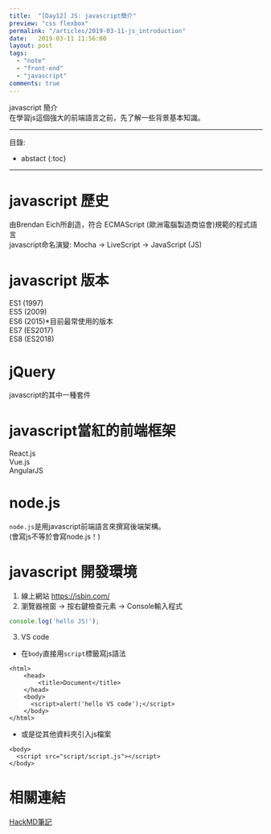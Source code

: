 ```yaml
---
title:  "[Day12] JS: javascript簡介"
preview: "css flexbox"
permalink: "/articles/2019-03-11-js_introduction"
date:   2019-03-11 11:56:00
layout: post
tags:
  - "note"  
  - "front-end"
  - "javascript"  
comments: true
---
```


javascript 簡介  
在學習js這個強大的前端語言之前，先了解一些背景基本知識。
<!-- more -->

---
目錄:
* abstact
{:toc}

---

# javascript 歷史
由Brendan Eich所創造，符合 ECMAScript (歐洲電腦製造商協會)規範的程式語言  
javascript命名演變:
Mocha -> LiveScript -> JavaScript (JS)


# javascript 版本
ES1 (1997)  
ES5 (2009)  
ES6 (2015)*目前最常使用的版本  
ES7 (ES2017)  
ES8 (ES2018)  


# jQuery
javascript的其中一種套件

# javascript當紅的前端框架

React.js  
Vue.js  
AngularJS  

# node.js
`node.js`是用javascript前端語言來撰寫後端架構。  
(會寫js不等於會寫node.js！)

# javascript 開發環境

1. 線上網站 https://jsbin.com/
2. 瀏覽器視窗 -> 按右鍵檢查元素 -> Console輸入程式

```javascript
console.log('hello JS!');
```

3. VS code 

* 在`body`直接用`script`標籤寫js語法

```htmlmixed
<html>
    <head>
        <title>Document</title>
    </head>
    <body>
      <script>alert('hello VS code');</script>
    </body>
</html>
```

* 或是從其他資料夾引入js檔案

```htmlmixed
<body>
  <script src="script/script.js"></script>
</body>
```

# 相關連結

[HackMD筆記](https://hackmd.io/1mqr-zf_QteWIu7yfAi2yA?view) 
